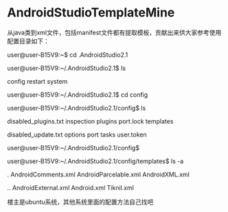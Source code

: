 # AndroidStudioTemplateMine
从java类到xml文件，包括manifest文件都有提取模板，贡献出来供大家参考使用
配置目录如下：

user@user-B15V9:~$ cd .AndroidStudio2.1

user@user-B15V9:~/.AndroidStudio2.1$ ls

config  restart  system

user@user-B15V9:~/.AndroidStudio2.1$ cd config

user@user-B15V9:~/.AndroidStudio2.1/config$ ls

disabled_plugins.txt  inspection  plugins  port.lock  templates

disabled_update.txt   options     port     tasks      user.token

user@user-B15V9:~/.AndroidStudio2.1/config$ 

user@user-B15V9:~/.AndroidStudio2.1/config/templates$ ls -a

.   AndroidComments.xml  AndroidParcelable.xml  AndroidXML.xml

..  AndroidExternal.xml  Android.xml            Tiknil.xml

楼主是ubuntu系统，其他系统里面的配置方法自己找吧
